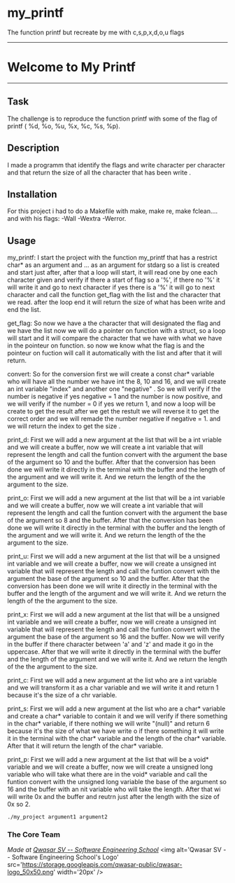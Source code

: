 # my_printf
The function printf but recreate by me with c,s,p,x,d,o,u flags


------------------------------------------------------------------

# Welcome to My Printf
***

## Task
The challenge is to reproduce the function printf with some of the flag of printf ( %d, %o, %u, %x, %c, %s, %p).

## Description
I made a programm that identify the flags and write character per character and that return the size of all the character that has been write .

## Installation
For this project i had to do a Makefile with make, make re, make fclean.... and with his flags: -Wall -Wextra -Werror.

## Usage
my_printf:
I start the project with the function my_printf that has a restrict char* as an argument and ... as an argument for stdarg so a list is created and start just after, 
after that a loop will start, it will read one by one each character given and verify if there a start of flag so a '%', if there no '%' it will write it 
and go to next character if yes there is a '%' it will go to next character and call the function get_flag with the list and the character that we read.
after the loop end it will return the size of what has been write and end the list.

get_flag:
So now we have a the character that will designated the flag and we have the list now we will do a pointer on function with a struct, so a loop will start and it will 
compare the character that we have with what we have in the pointeur on function. so now we know what the flag is and the pointeur on fuction will call it automatically
with the list and after that it will return.

convert:
So for the conversion first we will create a const char* variable who will have all the number we have int the 8, 10 and 16, and we will create an int variable "index" and 
another one "negative" .
So we will verify if the number is negative if yes negative = 1 and the number is now positive, and we will verify if the number = 0 if yes we return 1, and now a loop will 
be create to get the result after we get the restult we will reverse it to get the correct order and we will remade the number negative if negative = 1.
and we will return the index to get the size .

print_d:
First we will add a new argument at the list that will be a int vriable and we will create a buffer, now we will create a int variable that will represent the length 
and call the funtion convert with the argument the base of the argument so 10 and the buffer. 
After that the conversion has been done we will write it directly in the terminal with the buffer and the length of the argument and we will write it.
And we return the length of the the argument to the size.

print_o:
First we will add a new argument at the list that will be a int variable and we will create a buffer, now we will create a int variable that will represent the length 
and call the funtion convert with the argument the base of the argument so 8 and the buffer. 
After that the conversion has been done we will write it directly in the terminal with the buffer and the length of the argument and we will write it.
And we return the length of the the argument to the size.

print_u:
First we will add a new argument at the list that will be a unsigned int variable and we will create a buffer, now we will create a unsigned int variable that will represent the length 
and call the funtion convert with the argument the base of the argument so 10 and the buffer. 
After that the conversion has been done we will write it directly in the terminal with the buffer and the length of the argument and we will write it.
And we return the length of the the argument to the size.

print_x:
First we will add a new argument at the list that will be a unsigned int variable and we will create a buffer, now we will create a unsigned int variable that will represent the length 
and call the funtion convert with the argument the base of the argument so 16 and the buffer.
Now we will verify in the buffer if there character between 'a' and 'z' and made it go in the uppercase.
After that we will write it directly in the terminal with the buffer and the length of the argument and we will write it.
And we return the length of the the argument to the size.

print_c:
First we will add a new argument at the list who are a int variable and we will transform it as a char variable and we will write it and return 1 because it's the size of a chr variable.

print_s:
First we will add a new argument at the list who are a char* variable and create a char* variable to contain it and we will verify if there something in the char* variable,
if there nothing we will write "(null)" and return 6 because it's the size of what we have write o if there something it will write it in the terminal with the char* variable and the length 
of the char* variable.
After that it will return the length of the char* variable.

print_p:
First we will add a new argument at the list that will be a void* variable and we will create a buffer, now we will create a unsigned long variable who will take what there are in the void* variable 
and call the funtion convert with the unsigned long variable the base of the argument so 16 and the buffer with an nit variable who will take the length.
After that wi will write 0x and the buffer and reutrn just after the length with the size of 0x so 2.

```
./my_project argument1 argument2
```

### The Core Team


<span><i>Made at <a href='https://qwasar.io'>Qwasar SV -- Software Engineering School</a></i></span>
<span><img alt='Qwasar SV -- Software Engineering School's Logo' src='https://storage.googleapis.com/qwasar-public/qwasar-logo_50x50.png' width='20px' /></span>
